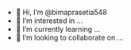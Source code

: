 - 👋 Hi, I’m @bimaprasetia548
- 👀 I’m interested in ...
- 🌱 I’m currently learning ...
- 💞️ I’m looking to collaborate on ...

<!---
bimaprasetia548/bimaprasetia548 is a ✨ special ✨ repository because its `README.md` (this file) appears on your GitHub profile.
You can click the Preview link to take a look at your changes.
--->
